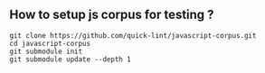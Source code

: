 ## How to setup js corpus for testing ?

```
git clone https://github.com/quick-lint/javascript-corpus.git
cd javascript-corpus
git submodule init
git submodule update --depth 1
```
